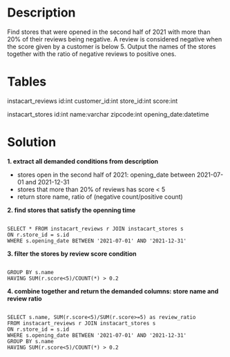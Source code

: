 # Description

Find stores that were opened in the second half of 2021 with more than 20% of their reviews being negative. A review is considered negative when the score given by a customer is below 5. Output the names of the stores together with the ratio of negative reviews to positive ones.


# Tables

instacart_reviews
id:int
customer_id:int
store_id:int
score:int


instacart_stores
id:int
name:varchar
zipcode:int
opening_date:datetime


# Solution

**1. extract all demanded conditions from description**

+ stores open in the second half of 2021: opening_date between 2021-07-01 and 2021-12-31
+ stores that more than 20% of reviews has score < 5
+ return store name, ratio of (negative count/positive count)



**2. find stores that satisfy the openning time**

```mysql

SELECT * FROM instacart_reviews r JOIN instacart_stores s
ON r.store_id = s.id
WHERE s.opening_date BETWEEN '2021-07-01' AND '2021-12-31'

```


**3. filter the stores by review score condition**

```mysql

GROUP BY s.name
HAVING SUM(r.score<5)/COUNT(*) > 0.2

```


**4. combine together and return the demanded columns: store name and review ratio**

```mysql

SELECT s.name, SUM(r.score<5)/SUM(r.score>=5) as review_ratio
FROM instacart_reviews r JOIN instacart_stores s
ON r.store_id = s.id
WHERE s.opening_date BETWEEN '2021-07-01' AND '2021-12-31'
GROUP BY s.name
HAVING SUM(r.score<5)/COUNT(*) > 0.2

```
